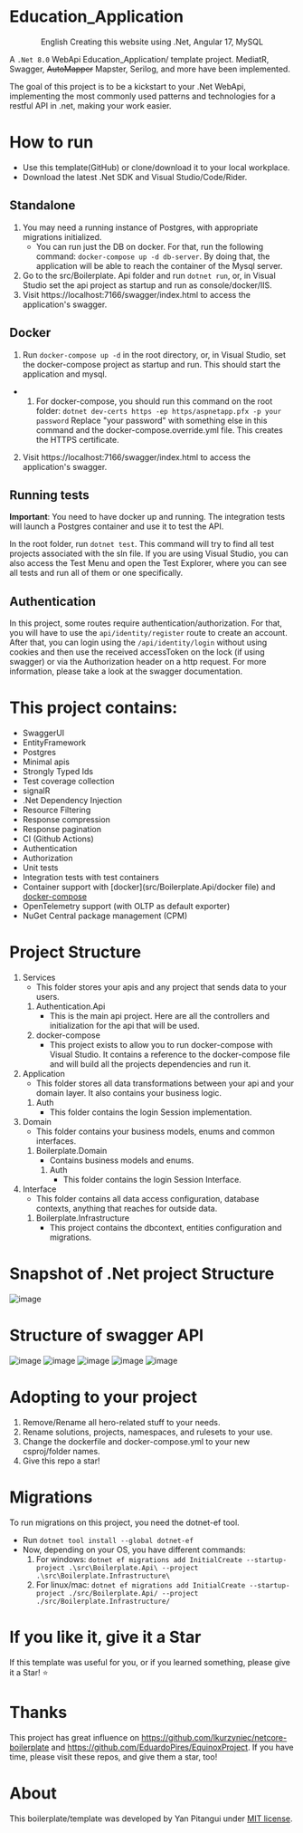 # Education_Application
<p align="center">
  <span>English</span>
  Creating this website using .Net, Angular 17, MySQL
</p>

A ``.Net 8.0`` WebApi Education_Application/ template project. MediatR, Swagger, ~~AutoMapper~~ Mapster, Serilog, and more have been implemented. 

The goal of this project is to be a kickstart to your .Net WebApi, implementing the most commonly used patterns
and technologies for a restful API in .net, making your work easier.

# How to run
- Use this template(GitHub) or clone/download it to your local workplace.
- Download the latest .Net SDK and Visual Studio/Code/Rider.

## Standalone
1. You may need a running instance of Postgres, with appropriate migrations initialized.
	- You can run just the DB on docker. For that, run the following command: ``docker-compose up -d db-server``. By doing that, the application will be able to reach the container of the Mysql server.
2. Go to the src/Boilerplate. Api folder and run ``dotnet run``, or, in Visual Studio set the api project as startup and run as console/docker/IIS.
3. Visit https://localhost:7166/swagger/index.html to access the application's swagger.

## Docker
1. Run ``docker-compose up -d`` in the root directory, or, in Visual Studio, set the docker-compose project as startup and run. This should start the application and mysql.
 - 1. For docker-compose, you should run this command on the root folder: ``dotnet dev-certs https -ep https/aspnetapp.pfx -p your password``
		Replace "your password" with something else in this command and the docker-compose.override.yml file.
This creates the HTTPS certificate.
2. Visit https://localhost:7166/swagger/index.html to access the application's swagger.

## Running tests
**Important**: You need to have docker up and running. The integration tests will launch a Postgres container and use it to test the API.

In the root folder, run ``dotnet test``. This command will try to find all test projects associated with the sln file.
If you are using Visual Studio, you can also access the Test Menu and open the Test Explorer, where you can see all tests and run all of them or one specifically. 

## Authentication
In this project, some routes require authentication/authorization. For that, you will have to use the ``api/identity/register`` route to create an account.
After that, you can login using the ``/api/identity/login`` without using cookies and then use the received accessToken on the lock (if using swagger) or via the Authorization header on a http request.
For more information, please take a look at the swagger documentation.

# This project contains:
- SwaggerUI
- EntityFramework
- Postgres
- Minimal apis
- Strongly Typed Ids
- Test coverage collection
- signalR
- .Net Dependency Injection
- Resource Filtering
- Response compression
- Response pagination
- CI (Github Actions)
- Authentication
- Authorization
- Unit tests
- Integration tests with test containers
- Container support with [docker](src/Boilerplate.Api/docker file) and [docker-compose](docker-compose.yml)
- OpenTelemetry support (with OLTP as default exporter)
- NuGet Central package management (CPM)

# Project Structure
1. Services
	- This folder stores your apis and any project that sends data to your users.
	1. Authentication.Api
		- This is the main api project. Here are all the controllers and initialization for the api that will be used.
	2. docker-compose
		- This project exists to allow you to run docker-compose with Visual Studio. It contains a reference to the docker-compose file and will build all the projects dependencies and run it.
2. Application
	-  This folder stores all data transformations between your api and your domain layer. It also contains your business logic.
	1. Auth
		- This folder contains the login Session implementation.
3. Domain
	- This folder contains your business models, enums and common interfaces.
	1. Boilerplate.Domain
		- Contains business models and enums.
		1. Auth
			- This folder contains the login Session Interface.
4. Interface
	- This folder contains all data access configuration, database contexts, anything that reaches for outside data.
	1. Boilerplate.Infrastructure
		- This project contains the dbcontext, entities configuration and migrations.

# Snapshot of .Net project Structure

![image](https://github.com/user-attachments/assets/a5ad4d71-6885-4c22-b878-09c89cb0080b)

# Structure of swagger API 
![image](https://github.com/user-attachments/assets/9f1a1011-9604-4c8f-bfc8-ed57c88737f9)
![image](https://github.com/user-attachments/assets/3ecb87b5-c593-4031-83ef-aa6e2a1bca2e)
![image](https://github.com/user-attachments/assets/e7415429-ea86-4335-af3f-9cf6da5f9f67)
![image](https://github.com/user-attachments/assets/7ef59001-541b-4b08-b751-45525c96b882)
![image](https://github.com/user-attachments/assets/0ab44d1a-580f-487d-a897-69549f093880)


# Adopting to your project
1. Remove/Rename all hero-related stuff to your needs.
2. Rename solutions, projects, namespaces, and rulesets to your use.
3. Change the dockerfile and docker-compose.yml to your new csproj/folder names.
3. Give this repo a star!

# Migrations
To run migrations on this project, you need the dotnet-ef tool.
- Run ``dotnet tool install --global dotnet-ef``
- Now, depending on your OS, you have different commands:
    1. For windows: ``dotnet ef migrations add InitialCreate --startup-project .\src\Boilerplate.Api\ --project .\src\Boilerplate.Infrastructure\``
    2. For linux/mac: ``dotnet ef migrations add InitialCreate --startup-project ./src/Boilerplate.Api/ --project ./src/Boilerplate.Infrastructure/``
# If you like it, give it a Star
If this template was useful for you, or if you learned something, please give it a Star! :star:

# Thanks
This project has great influence on https://github.com/lkurzyniec/netcore-boilerplate and https://github.com/EduardoPires/EquinoxProject. If you have time, please visit these repos, and give them a star, too!

# About
This boilerplate/template was developed by Yan Pitangui under [MIT license](LICENSE).
